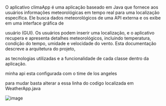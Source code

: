 O aplicativo climaApp é uma aplicação baseado em Java que fornece aos usuários informações meteorológicas em tempo real para uma localização específica. Ele busca dados meteorológicos de uma API externa e os exibe em uma interface gráfica de

usuário (GUI). Os usuários podem inserir uma localização, e o aplicativo recupera e apresenta detalhes meteorológicos, incluindo temperatura, condição do tempo, umidade e velocidade do vento. Esta documentação descreve a arquitetura do projeto,

as tecnologias utilizadas e a funcionalidade de cada classe dentro da aplicação.


minha api esta configurada com o time de los angeles

para mudar basta alterar a essa linha do codigo localizada em WeatherApp.java

![image](https://github.com/Luizmendes4353/climaApp/assets/135136588/d335c214-d4ba-49c4-8e5b-7340c618dfa8)

